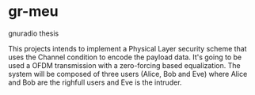 # gr-meu
gnuradio thesis 

This projects intends to implement a Physical Layer security scheme that uses the Channel condition to encode the payload data. It's going to be used a OFDM transmission with a zero-forcing based equalization.
The system will be composed of three users (Alice, Bob and Eve) where Alice and Bob are the righfull users and Eve is the intruder.
